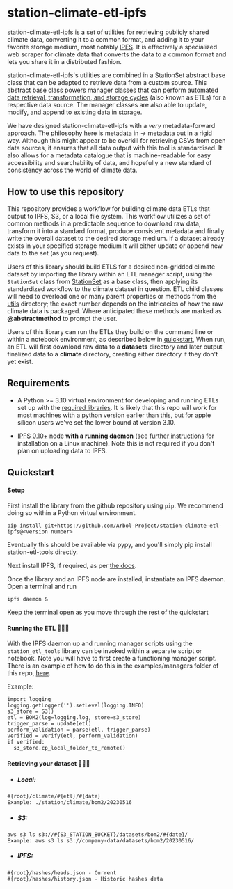station-climate-etl-ipfs
==============

station-climate-etl-ipfs is a set of utilities for retrieving publicly shared climate data, converting it to a common format, and adding it to your favorite storage medium, most notably [IPFS](https://ipfs.tech/). It is effectively a specialized web scraper for climate data that converts the data to a common format and lets you share it in a distributed fashion.

station-climate-etl-ipfs's utilities are combined in a StationSet abstract base class that can be adapted to retrieve data from a custom source. This abstract base class powers manager classes that can perform automated [data retrieval, transformation, and storage cycles](https://en.wikipedia.org/wiki/Extract,_transform,_load) (also known as ETLs) for a respective data source. The manager classes are also able to update, modify, and append to existing data in storage.

We have designed station-climate-etl-ipfs with a _very_ metadata-forward approach. The philosophy here is metadata in -> metadata out in a rigid way. Although this might appear to be overkill for retrieving CSVs from open data sources, it ensures that all data output with this tool is standardised. It also allows for a metadata catalogue that is machine-readable for easy accessibility and searchability of data, and hopefully a new standard of consistency across the world of climate data.

How to use this repository
--------------------------

This repository provides a workflow for building climate data ETLs that output to IPFS, S3, or a local file system. This workflow utilizes a set of common methods in a predictable sequence to download raw data, transform it into a standard format, produce consistent metadata and finally write the overall dataset to the desired storage medium. If a dataset already exists in your specified storage medium it will either update or append new data to the set (as you request).

Users of this library should build ETLS for a desired non-gridded climate dataset by importing the library within an ETL manager script, using the `StationSet` class from [StationSet](station_etl_tools/station_set.py) as a base class, then applying its standardized workflow to the climate dataset in question. ETL child classes will need to overload one or many parent properties or methods from the [utils](station_etl_tools/utils) directory; the exact number depends on the intricacies of how the raw climate data is packaged. Where anticipated these methods are marked as **@abstractmethod** to prompt the user.

Users of this library can run the ETLs they build on the command line or within a notebook environment, as described below in [quickstart](#quickstart), When run, an ETL will first download raw data to a **datasets** directory and later output finalized data to a **climate** directory, creating either directory if they don't yet exist.


Requirements
------------

* A Python >= 3.10 virtual environment for developing and running ETLs set up with the [required libraries](setup.cfg). It is likely that this repo will work for most machines with a python version earlier than this, but for apple silicon users we've set the lower bound at version 3.10.

* [IPFS 0.10+](https://github.com/ipfs/go-ipfs/) node **with a running daemon** (see [further instructions](docs/IPFS_Node_Management.md) for installation on a Linux machine). Note this is not required if you don't plan on uploading data to IPFS.


Quickstart
----------

#### Setup

First install the library from the github repository using `pip`. We recommend doing so within a Python virtual environment.

    pip install git+https://github.com/Arbol-Project/station-climate-etl-ipfs@<version number>

Eventually this should be available via pypy, and you'll simply pip install station-etl-tools directly.

Next install IPFS, if required, as per [the docs](docs/IPFS_Node_Management.md).

Once the library and an IPFS node are installed, instantiate an IPFS daemon. Open a terminal and run

    ipfs daemon &

Keep the terminal open as you move through the rest of the quickstart

#### Running the ETL 🚧🚧🚧

With the IPFS daemon up and running manager scripts using the `station_etl_tools` library can be invoked within a separate script or notebook. Note you will have to first create a functioning manager script. There is an example of how to do this in the examples/managers folder of this repo, [here](examples/etls/managers/bom.py).

Example:
```
import logging
logging.getLogger('').setLevel(logging.INFO)
s3_store = S3()
etl = BOM2(log=logging.log, store=s3_store)
trigger_parse = update(etl)
perform_validation = parse(etl, trigger_parse)
verified = verify(etl, perform_validation)
if verified:
  s3_store.cp_local_folder_to_remote()
```


#### Retrieving your dataset 🚧🚧🚧

- ##### Local:
``` 
#{root}/climate/#{etl}/#{date} 
Example: ./station/climate/bom2/20230516 
``` 

- ##### S3:

```
aws s3 ls s3://#{S3_STATION_BUCKET}/datasets/bom2/#{date}/
Example: aws s3 ls s3://company-data/datasets/bom2/20230516/
```

- ##### IPFS:

```
#{root}/hashes/heads.json - Current
#{root}/hashes/history.json - Historic hashes data
```
